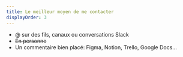 ```yaml
---
title: Le meilleur moyen de me contacter
displayOrder: 3
---
```


- @ sur des fils, canaux ou conversations Slack
- ~~En personne~~
- Un commentaire bien placé: Figma, Notion, Trello, Google Docs...
